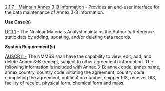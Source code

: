 <a href="https://dev.azure.com/Link-Technologies/NMMSS%20Requirements/_workitems/edit/58/" target="_blank">2.1.7 - Maintain Annex 3-B Information</a> - Provides an end-user interface for the data maintenance of Annex 3-B information.



**Use Case(s)**

<a href="https://dev.azure.com/Link-Technologies/NMMSS%20Requirements/_workitems/edit/10/" target="_blank">UC1.1</a> - The Nuclear Materials Analyst maintains the Authority Reference static data by adding, updating, and/or deleting data records.

**System Requirement(s)**

<a href="https://dev.azure.com/Link-Technologies/NMMSS%20Requirements/_workitems/edit/69/" target="_blank">AUSCR11 -</a> The NMMSS shall have the capability to view, edit, add, and delete Annex 3-B (receipt, subject to other agreement) information. The following information is included with Annex 3-B: annex code, annex name, annex country, country code initiating the agreement, country code completing the agreement, notification number, shipper RIS, receiver RIS, facility of receipt, physical form, chemical form and mass.